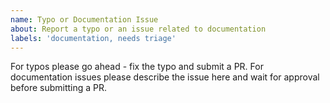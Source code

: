 ```yaml
---
name: Typo or Documentation Issue
about: Report a typo or an issue related to documentation
labels: 'documentation, needs triage'
---
```


For typos please go ahead - fix the typo and submit a PR. For documentation
issues please describe the issue here and wait for approval before submitting a
PR.
